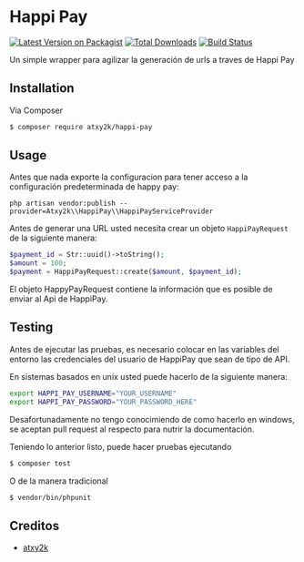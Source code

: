 # Happi Pay

[![Latest Version on Packagist][ico-version]][link-packagist]
[![Total Downloads][ico-downloads]][link-downloads]
[![Build Status][ico-travis]][link-travis]

Un simple wrapper para agilizar la generación de urls a traves de Happi Pay

## Installation

Via Composer

``` bash
$ composer require atxy2k/happi-pay
```

## Usage
Antes que nada exporte la configuracion para tener acceso a la configuración predeterminada de happy
pay:
```shell
php artisan vendor:publish --provider=Atxy2k\\HappiPay\\HappiPayServiceProvider
```


Antes de generar una URL usted necesita crear un objeto <code>HappiPayRequest</code> de la siguiente
manera:

``` php
$payment_id = Str::uuid()->toString();
$amount = 100;
$payment = HappiPayRequest::create($amount, $payment_id);
```
El objeto HappyPayRequest contiene la información que es posible de enviar al Api de 
HappiPay.

## Testing
Antes de ejecutar las pruebas, es necesario colocar en las variables del entorno 
las credenciales del usuario de HappiPay que sean de tipo de API.

En sistemas basados en unix usted puede hacerlo de la siguiente manera:
``` bash
export HAPPI_PAY_USERNAME="YOUR_USERNAME"
export HAPPI_PAY_PASSWORD="YOUR_PASSWORD_HERE"
```
Desafortunadamente no tengo conocimiendo de como hacerlo en windows, se aceptan pull request al 
respecto para nutrir la documentación.

Teniendo lo anterior listo, puede hacer pruebas ejecutando

``` bash
$ composer test
```
O de la manera tradicional
``` bash
$ vendor/bin/phpunit
```

## Creditos

- [atxy2k][link-author]

[ico-version]: https://img.shields.io/packagist/v/atxy2k/happypay.svg?style=flat-square
[ico-downloads]: https://img.shields.io/packagist/dt/atxy2k/happypay.svg?style=flat-square
[ico-travis]: https://img.shields.io/travis/atxy2k/happypay/master.svg?style=flat-square

[link-packagist]: https://packagist.org/packages/atxy2k/happy-pay
[link-downloads]: https://packagist.org/packages/atxy2k/happy-pay
[link-travis]: https://travis-ci.org/atxy2k/happy-pay
[link-author]: https://github.com/atxy2k
